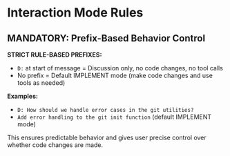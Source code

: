 # Interaction Mode Rules

## MANDATORY: Prefix-Based Behavior Control

**STRICT RULE-BASED PREFIXES:**

- `D:` at start of message = Discussion only, no code changes, no tool calls
- No prefix = Default IMPLEMENT mode (make code changes and use tools as needed)

**Examples:**

- `D: How should we handle error cases in the git utilities?`
- `Add error handling to the git init function` (default IMPLEMENT mode)

This ensures predictable behavior and gives user precise control over whether code changes are made.
